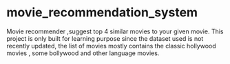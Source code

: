 # movie_recommendation_system
Movie recommender ,suggest top 4 similar movies to your given movie. This project is only built for learning purpose since the dataset used is not recently updated, the list of movies mostly contains the classic hollywood movies , some bollywood and other language movies.

